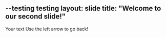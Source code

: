 --testing testing
layout: slide
title: "Welcome to our second slide!"
---
Your text
Use the left arrow to go back!
